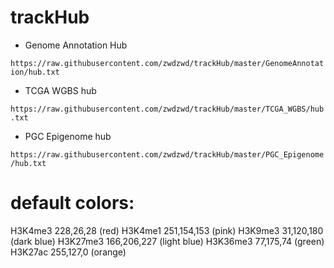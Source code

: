 # trackHub

- Genome Annotation Hub

`https://raw.githubusercontent.com/zwdzwd/trackHub/master/GenomeAnnotation/hub.txt`

- TCGA WGBS hub

`https://raw.githubusercontent.com/zwdzwd/trackHub/master/TCGA_WGBS/hub.txt`

- PGC Epigenome hub

`https://raw.githubusercontent.com/zwdzwd/trackHub/master/PGC_Epigenome/hub.txt`

# default colors:

H3K4me3 228,26,28 (red)
H3K4me1 251,154,153 (pink)
H3K9me3 31,120,180 (dark blue)
H3K27me3 166,206,227 (light blue)
H3K36me3 77,175,74 (green)
H3K27ac 255,127,0 (orange)
